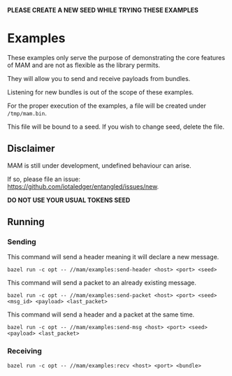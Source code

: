 **PLEASE CREATE A NEW SEED WHILE  TRYING THESE EXAMPLES**

# Examples

These examples only serve the purpose of demonstrating the core features of MAM and are not as flexible as the library permits.

They will allow you to send and receive payloads from bundles.

Listening for new bundles is out of the scope of these examples.

For the proper execution of the examples, a file will be created under `/tmp/mam.bin`.

This file will be bound to a seed. If you wish to change seed, delete the file.

## Disclaimer

MAM is still under development, undefined behaviour can arise.

If so, please file an issue: https://github.com/iotaledger/entangled/issues/new.

**DO NOT USE YOUR USUAL TOKENS SEED**

## Running


### Sending

This command will send a header meaning it will declare a new message.

`bazel run -c opt -- //mam/examples:send-header <host> <port> <seed>`

This command will send a packet to an already existing message.

`bazel run -c opt -- //mam/examples:send-packet <host> <port> <seed> <msg_id> <payload> <last_packet>`

This command will send a header and a packet at the same time.

`bazel run -c opt -- //mam/examples:send-msg <host> <port> <seed> <payload> <last_packet>`

### Receiving

`bazel run -c opt -- //mam/examples:recv <host> <port> <bundle>`
